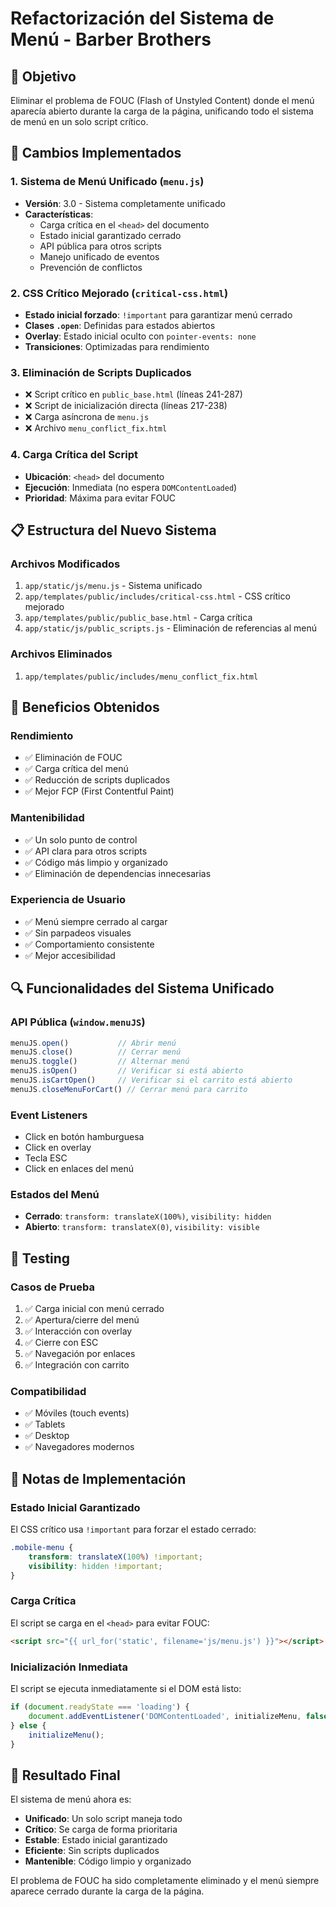 # Refactorización del Sistema de Menú - Barber Brothers

## 🎯 **Objetivo**
Eliminar el problema de FOUC (Flash of Unstyled Content) donde el menú aparecía abierto durante la carga de la página, unificando todo el sistema de menú en un solo script crítico.

## 🔧 **Cambios Implementados**

### **1. Sistema de Menú Unificado (`menu.js`)**
- **Versión**: 3.0 - Sistema completamente unificado
- **Características**:
  - Carga crítica en el `<head>` del documento
  - Estado inicial garantizado cerrado
  - API pública para otros scripts
  - Manejo unificado de eventos
  - Prevención de conflictos

### **2. CSS Crítico Mejorado (`critical-css.html`)**
- **Estado inicial forzado**: `!important` para garantizar menú cerrado
- **Clases `.open`**: Definidas para estados abiertos
- **Overlay**: Estado inicial oculto con `pointer-events: none`
- **Transiciones**: Optimizadas para rendimiento

### **3. Eliminación de Scripts Duplicados**
- ❌ Script crítico en `public_base.html` (líneas 241-287)
- ❌ Script de inicialización directa (líneas 217-238)
- ❌ Carga asíncrona de `menu.js`
- ❌ Archivo `menu_conflict_fix.html`

### **4. Carga Crítica del Script**
- **Ubicación**: `<head>` del documento
- **Ejecución**: Inmediata (no espera `DOMContentLoaded`)
- **Prioridad**: Máxima para evitar FOUC

## 📋 **Estructura del Nuevo Sistema**

### **Archivos Modificados**
1. `app/static/js/menu.js` - Sistema unificado
2. `app/templates/public/includes/critical-css.html` - CSS crítico mejorado
3. `app/templates/public/public_base.html` - Carga crítica
4. `app/static/js/public_scripts.js` - Eliminación de referencias al menú

### **Archivos Eliminados**
1. `app/templates/public/includes/menu_conflict_fix.html`

## 🚀 **Beneficios Obtenidos**

### **Rendimiento**
- ✅ Eliminación de FOUC
- ✅ Carga crítica del menú
- ✅ Reducción de scripts duplicados
- ✅ Mejor FCP (First Contentful Paint)

### **Mantenibilidad**
- ✅ Un solo punto de control
- ✅ API clara para otros scripts
- ✅ Código más limpio y organizado
- ✅ Eliminación de dependencias innecesarias

### **Experiencia de Usuario**
- ✅ Menú siempre cerrado al cargar
- ✅ Sin parpadeos visuales
- ✅ Comportamiento consistente
- ✅ Mejor accesibilidad

## 🔍 **Funcionalidades del Sistema Unificado**

### **API Pública (`window.menuJS`)**
```javascript
menuJS.open()           // Abrir menú
menuJS.close()          // Cerrar menú
menuJS.toggle()         // Alternar menú
menuJS.isOpen()         // Verificar si está abierto
menuJS.isCartOpen()     // Verificar si el carrito está abierto
menuJS.closeMenuForCart() // Cerrar menú para carrito
```

### **Event Listeners**
- Click en botón hamburguesa
- Click en overlay
- Tecla ESC
- Click en enlaces del menú

### **Estados del Menú**
- **Cerrado**: `transform: translateX(100%)`, `visibility: hidden`
- **Abierto**: `transform: translateX(0)`, `visibility: visible`

## 🧪 **Testing**

### **Casos de Prueba**
1. ✅ Carga inicial con menú cerrado
2. ✅ Apertura/cierre del menú
3. ✅ Interacción con overlay
4. ✅ Cierre con ESC
5. ✅ Navegación por enlaces
6. ✅ Integración con carrito

### **Compatibilidad**
- ✅ Móviles (touch events)
- ✅ Tablets
- ✅ Desktop
- ✅ Navegadores modernos

## 📝 **Notas de Implementación**

### **Estado Inicial Garantizado**
El CSS crítico usa `!important` para forzar el estado cerrado:
```css
.mobile-menu {
    transform: translateX(100%) !important;
    visibility: hidden !important;
}
```

### **Carga Crítica**
El script se carga en el `<head>` para evitar FOUC:
```html
<script src="{{ url_for('static', filename='js/menu.js') }}"></script>
```

### **Inicialización Inmediata**
El script se ejecuta inmediatamente si el DOM está listo:
```javascript
if (document.readyState === 'loading') {
    document.addEventListener('DOMContentLoaded', initializeMenu, false);
} else {
    initializeMenu();
}
```

## 🎉 **Resultado Final**

El sistema de menú ahora es:
- **Unificado**: Un solo script maneja todo
- **Crítico**: Se carga de forma prioritaria
- **Estable**: Estado inicial garantizado
- **Eficiente**: Sin scripts duplicados
- **Mantenible**: Código limpio y organizado

El problema de FOUC ha sido completamente eliminado y el menú siempre aparece cerrado durante la carga de la página.

